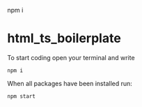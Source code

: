 npm i
# html_ts_boilerplate
To start coding open your terminal and write
```
npm i
```

When all packages have been installed run:
```
npm start
```
